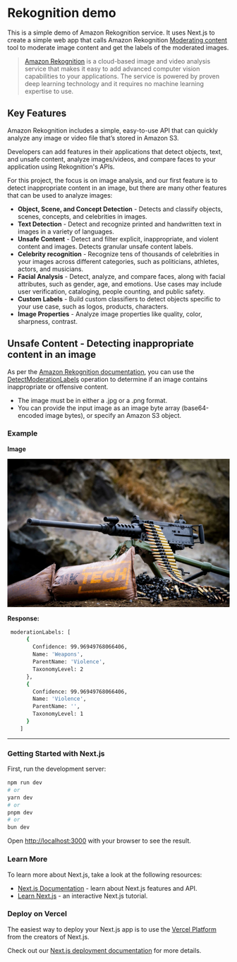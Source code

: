 # Rekognition demo

This is a simple demo of Amazon Rekognition service. It uses Next.js to create a simple web app that calls Amazon Rekognition [Moderating content](https://docs.aws.amazon.com/rekognition/latest/dg/moderation.html) tool to moderate image content and get the labels of the moderated images.

> [Amazon Rekognition](https://docs.aws.amazon.com/rekognition) is a cloud-based image and video analysis service that makes it easy to add advanced computer vision capabilities to your applications. The service is powered by proven deep learning technology and it requires no machine learning expertise to use.

## Key Features

Amazon Rekognition includes a simple, easy-to-use API that can quickly analyze any image or video file that’s stored in Amazon S3.

Developers can add features in their applications that detect objects, text, and unsafe content, analyze images/videos, and compare faces to your application using Rekognition's APIs.

For this project, the focus is on image analysis, and our first feature is to detect inappropriate content in an image, but there are many other features that can be used to analyze images:

- **Object, Scene, and Concept Detection** - Detects and classify objects, scenes, concepts, and celebrities in images.
- **Text Detection** - Detect and recognize printed and handwritten text in images in a variety of languages.
- **Unsafe Content** - Detect and filter explicit, inappropriate, and violent content and images. Detects granular unsafe content labels.
- **Celebrity recognition** - Recognize tens of thousands of celebrities in your images across different categories, such as politicians, athletes, actors, and musicians.
- **Facial Analysis** - Detect, analyze, and compare faces, along with facial attributes, such as gender, age, and emotions. Use cases may include user verification, cataloging, people counting, and public safety.
- **Custom Labels** - Build custom classifiers to detect objects specific to your use case, such as logos, products, characters.
- **Image Properties** - Analyze image properties like quality, color, sharpness, contrast.

## Unsafe Content - Detecting inappropriate content in an image

As per the [Amazon Rekognition documentation](https://docs.aws.amazon.com/rekognition/latest/dg/moderation.html), you can use the [DetectModerationLabels](https://docs.aws.amazon.com/rekognition/latest/APIReference/API_DetectModerationLabels.html) operation to determine if an image contains inappropriate or offensive content.

- The image must be in either a .jpg or a .png format.
- You can provide the input image as an image byte array (base64-encoded image bytes), or specify an Amazon S3 object.

### Example

**Image**

![machinegun](public/machinegun.jpeg)

**Response:**

```bash
 moderationLabels: [
      {
        Confidence: 99.96949768066406,
        Name: 'Weapons',
        ParentName: 'Violence',
        TaxonomyLevel: 2
      },
      {
        Confidence: 99.96949768066406,
        Name: 'Violence',
        ParentName: '',
        TaxonomyLevel: 1
      }
    ]
```

---

### Getting Started with Next.js

First, run the development server:

```bash
npm run dev
# or
yarn dev
# or
pnpm dev
# or
bun dev
```

Open [http://localhost:3000](http://localhost:3000) with your browser to see the result.

### Learn More

To learn more about Next.js, take a look at the following resources:

- [Next.js Documentation](https://nextjs.org/docs) - learn about Next.js features and API.
- [Learn Next.js](https://nextjs.org/learn) - an interactive Next.js tutorial.

### Deploy on Vercel

The easiest way to deploy your Next.js app is to use the [Vercel Platform](https://vercel.com/new?utm_medium=default-template&filter=next.js&utm_source=create-next-app&utm_campaign=create-next-app-readme) from the creators of Next.js.

Check out our [Next.js deployment documentation](https://nextjs.org/docs/deployment) for more details.
